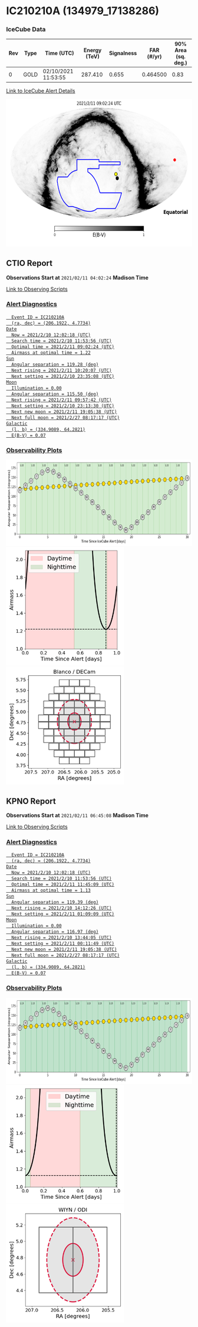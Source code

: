 # IC210210A (134979_17138286)

### IceCube Data

| Rev | Type | Time (UTC) | Energy (TeV) | Signalness | FAR (#/yr) | 90% Area (sq. deg.) |
| --- | --- | --- | --- | --- | --- | --- |
| 0 | GOLD | 02/10/2021  11:53:55 | 287.410 | 0.655 | 0.464500 | 0.83 |

<a href="https://gcn.gsfc.nasa.gov/gcn/notices_amon_g_b/134979_17138286.amon" target="_blank">Link to IceCube Alert Details</a>

<a href="https://rmorgan10.github.io/AlertMonitoring/IC210210A_0/CTIO_skymap.png" target="_blank">
  <img src="CTIO_skymap.png" alt="CTIO Skymap" style="width:700px;height:400px;">
</a>


## CTIO Report

**Observations Start at**  `2021/02/11 04:02:24`  **Madison Time**

<a href="https://github.com/rmorgan10/AlertMonitoring/blob/main/IC210210A_0/CTIO.json" target="_blank">Link to Observing Scripts

### Alert Diagnostics

```Event
  Event ID = IC210210A
  (ra, dec) = (206.1922, 4.7734)
Date
  Now = 2021/2/10 12:02:18 (UTC)
  Search time = 2021/2/10 11:53:56 (UTC)
  Optimal time = 2021/2/11 09:02:24 (UTC)
  Airmass at optimal time = 1.22
Sun
  Angular separation = 119.28 (deg)
  Next rising = 2021/2/11 10:20:07 (UTC)
  Next setting = 2021/2/10 23:35:08 (UTC)
Moon
  Illumination = 0.00
  Angular separation = 115.50 (deg)
  Next rising = 2021/2/11 09:57:42 (UTC)
  Next setting = 2021/2/10 23:13:30 (UTC)
  Next new moon = 2021/2/11 19:05:38 (UTC)
  Next full moon = 2021/2/27 08:17:17 (UTC)
Galactic
  (l, b) = (334.9089, 64.2821)
  E(B-V) = 0.07
```
### Observability Plots

<a href="https://rmorgan10.github.io/AlertMonitoring/IC210210A_0/CTIO_forecast.png" target="_blank">
  <img src="CTIO_forecast.png" alt="CTIO Forecast" style="width:700px;height:233px;">
</a>

<a href="https://rmorgan10.github.io/AlertMonitoring/IC210210A_0/CTIO_airmass.png" target="_blank">
  <img src="CTIO_airmass.png" alt="CTIO Airmass" style="width:320px;height:320px;">
</a>
<a href="https://rmorgan10.github.io/AlertMonitoring/IC210210A_0/CTIO_fov.png" target="_blank">
  <img src="CTIO_fov.png" alt="CTIO FoV" style="width:320px;height:320px;">
</a>


## KPNO Report

**Observations Start at**  `2021/02/11 06:45:08`  **Madison Time**

<a href="https://github.com/rmorgan10/AlertMonitoring/blob/main/IC210210A_0/KPNO.json" target="_blank">Link to Observing Scripts

### Alert Diagnostics

```Event
  Event ID = IC210210A
  (ra, dec) = (206.1922, 4.7734)
Date
  Now = 2021/2/10 12:02:18 (UTC)
  Search time = 2021/2/10 11:53:56 (UTC)
  Optimal time = 2021/2/11 11:45:09 (UTC)
  Airmass at optimal time = 1.13
Sun
  Angular separation = 119.39 (deg)
  Next rising = 2021/2/10 14:12:26 (UTC)
  Next setting = 2021/2/11 01:09:09 (UTC)
Moon
  Illumination = 0.00
  Angular separation = 116.97 (deg)
  Next rising = 2021/2/10 13:44:05 (UTC)
  Next setting = 2021/2/11 00:11:49 (UTC)
  Next new moon = 2021/2/11 19:05:38 (UTC)
  Next full moon = 2021/2/27 08:17:17 (UTC)
Galactic
  (l, b) = (334.9089, 64.2821)
  E(B-V) = 0.07
```
### Observability Plots

<a href="https://rmorgan10.github.io/AlertMonitoring/IC210210A_0/KPNO_forecast.png" target="_blank">
  <img src="KPNO_forecast.png" alt="KPNO Forecast" style="width:700px;height:233px;">
</a>

<a href="https://rmorgan10.github.io/AlertMonitoring/IC210210A_0/KPNO_airmass.png" target="_blank">
  <img src="KPNO_airmass.png" alt="KPNO Airmass" style="width:320px;height:320px;">
</a>
<a href="https://rmorgan10.github.io/AlertMonitoring/IC210210A_0/KPNO_fov.png" target="_blank">
  <img src="KPNO_fov.png" alt="KPNO FoV" style="width:320px;height:320px;">
</a>

